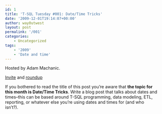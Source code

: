 ```yaml
---
id: 1
title: 'T-SQL Tuesday #001: Date/Time Tricks'
date: '2009-12-01T19:14:07+00:00'
author: way0utwest
layout: post
permalink: '/001'
categories:
    - Uncategorized
tags:
    - '2009'
    - 'Date and time'
---
```


Hosted by Adam Machanic.

[Invite](http://sqlblog.com/blogs/adam_machanic/archive/2009/11/30/invitation-to-participate-in-t-sql-tuesday-001-date-time-tricks.aspx) and [roundup](http://sqlblog.com/blogs/adam_machanic/archive/2009/12/09/t-sql-tuesday-001-the-roundup.aspx)

If you bothered to read the title of this post you’re aware that **the topic for this month is Date/Time Tricks**. Write a blog post that talks about dates and times–this can be based around T-SQL programming, data modeling, ETL, reporting, or whatever else you’re using dates and times for (and who isn’t?).